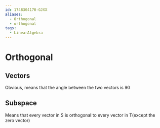 ```yaml
---
id: 1748304170-GJXX
aliases:
  - Orthogonal
  - orthogonal
tags:
  - LinearAlgebra
---
```


# Orthogonal

## Vectors

Obvious, means that the angle between the two vectors is 90

## Subspace

Means that every vector in S is orthogonal to every vector in T(except the zero vector)
